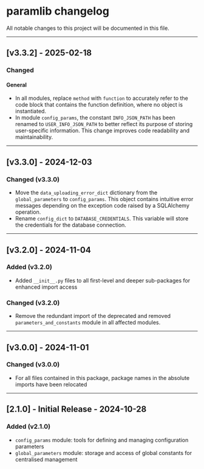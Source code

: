 # paramlib changelog

All notable changes to this project will be documented in this file.

---

## [v3.3.2] - 2025-02-18

### Changed

#### **General**

- In all modules, replace `method` with `function` to accurately refer to the code block that contains the function definition, where no object is instantiated.
- In module `config_params`, the constant `INFO_JSON_PATH` has been renamed to `USER_INFO_JSON_PATH` to better reflect its purpose of storing user-specific information. This change improves code readability and maintainability.

---

## [v3.3.0] - 2024-12-03

### Changed (v3.3.0)

- Move the `data_uploading_error_dict` dictionary from the `global_parameters` to `config_params`. This object contains intuitive error messages depending on the exception code raised by a SQLAlchemy operation.
- Rename `config_dict` to `DATABASE_CREDENTIALS`. This variable will store the credentials for the database connection.

---

## [v3.2.0] - 2024-11-04

### Added (v3.2.0)

- Added `__init__.py` files to all first-level and deeper sub-packages for enhanced import access

### Changed (v3.2.0)

- Remove the redundant import of the deprecated and removed `parameters_and_constants` module in all affected modules.

---

## [v3.0.0] - 2024-11-01

### Changed (v3.0.0)

- For all files contained in this package, package names in the absolute imports have been relocated

---

## [2.1.0] - Initial Release - 2024-10-28

### Added (v2.1.0)

- `config_params` module: tools for defining and managing configuration parameters
- `global_parameters` module: storage and access of global constants for centralised management

